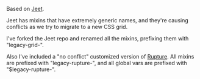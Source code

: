 Based on [Jeet](http://jeet.gs/).

Jeet has mixins that have extremely generic names, and they're causing
conflicts as we try to migrate to a new CSS grid.

I've forked the Jeet repo and renamed all the mixins, prefixing them with
"legacy-grid-".

Also I've included a "no conflict" customized version of
[Rupture](https://github.com/jescalan/rupture). All mixins are prefixed with
"legacy-rupture-", and all global vars are prefixed with "$legacy-rupture-".
